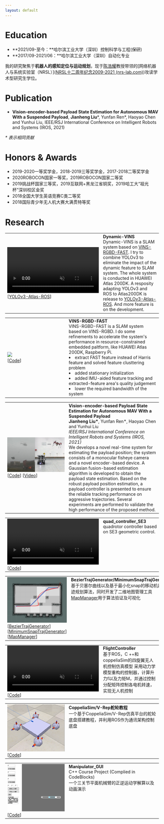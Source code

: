 ```yaml
---
layout: default
---
```


# Education

- **2021/09-至今：**哈尔滨工业大学（深圳）控制科学与工程(保研)
- **2017/09-2021/06：**哈尔滨工业大学（深圳）自动化专业

我的研究聚焦于**机器人的感知定位与运动规划**，现于[陈浩耀](faculty.hitsz.edu.cn/chenhaoyao)教授带领的[网络机器人与系统实验室（NRSL）]([NRSL十二周年纪念2009-2021 (nrs-lab.com)](http://nrs-lab.com/))攻读学术型研究生学位。



# Publication

- **Vision-encoder-based Payload State Estimation for Autonomous MAV With a Suspended Payload**, **Jianheng Liu**\*, Yunfan Ren\*, Haoyao Chen and Yunhui Liu, IEEE/RSJ International Conference on Intelligent Robots and Systems (IROS, 2021)

*\* 表示相同贡献*



# Honors & Awards

- 2019-2020一等奖学金，2018-2019三等奖学金，2017-2018二等奖学金
- 2020ROBOCON国家一等奖，2019ROBOCON国家二等奖
- 2019挑战杯国家三等奖，2019互联网+黑龙江省铜奖，2019哈工大“祖光杯”深圳校区金奖
- 2018全国大学生英语竞赛C类二等奖
- 2018国际青少年无人机大赛大满贯特等奖

# Research

<table>
<td  width="40%" style="vertical-align:middle;">
<video width="300px" controls autoplay muted>
                <source src="./index.assets/dynamic-vins.mp4">
            </video>
[<a href="https://github.com/jianhengLiu/YOLOv3-Atlas-ROS">YOLOv3-Atlas-ROS</a>]
</td>
<td width="60%" style="vertical-align:top;">
    <strong>Dynamic-VINS</strong><br>
        Dynamic-VINS is a SLAM system based on <a href="https://github.com/jianhengLiu/VINS-RGBD-FAST">VINS-RGBD-FAST</a>. I try to combine YOLOv3 to eliminate the impact of the dynamic feature to SLAM system. The whole system is conducted in HUAWEI Atlas 200DK. A resposity adapting YOLOv3 and ROS to Atlas200DK is release to <a href="https://github.com/jianhengLiu/YOLOv3-Atlas-ROS">YOLOv3-Atlas-ROS</a>. And more feature is on the development.
    </td>
</table> 



<table>
<td  width="40%" style="vertical-align:middle;"><img src="./index.assets/positioning.gif"/><br>
    [<a href="https://github.com/jianhengLiu/VINS-RGBD-FAST">Code</a>]</td>
<td width="60%" style="vertical-align:top;">
    <strong>VINS-RGBD-FAST</strong><br>
        VINS-RGBD-FAST is a SLAM system based on VINS-RGBD. I do some refinements to accelerate the system's performance in resource-constrained embedded paltform, like HUAWEI Atlas 200DK, Raspberry Pi. 
    <li>extract FAST feature instead of Harris feature and solved feature clusttering problem</li>
    <li>added stationary initialization</li>
    <li>added IMU-aided feature tracking and extracted-feature area's quality judgement</li>
    <li>lower the required bandwidth of the system</li>
    </td>
</table> 

<table>
<td  width="40%" style="vertical-align:middle;"><img src="./index.assets/image-20210908104823823.png"/>
    [<a href="https://github.com/jianhengLiu/Vision-encoder-based-Payload-State-Estimator">Code</a>] [<a href="https://www.bilibili.com/video/BV1Qq4y1U7n4?share_source=copy_web">Video</a>]
    </td>
<td width="60%" style="vertical-align:top;">
    <strong>Vision-encoder-based Payload State Estimation for Autonomous MAV With a Suspended Payload</strong><br>
<strong>Jianheng Liu*</strong>, Yunfan Ren*, Haoyao Chen and Yunhui Liu<br>
<i>IEEE/RSJ International Conference on Intelligent Robots and Systems (IROS, 2021)</i><br>
        We develops a novel real-time system for estimating the payload position; the system consists of a monocular fisheye camera and a novel encoder-based device. A Gaussian fusion-based estimation algorithm is developed to obtain the payload state estimation. Based on the robust payload position estimation, a payload controller is presented to ensure the reliable tracking performance on aggressive trajectories. Several experiments are performed to validate the high performance of the proposed method.
    </td>
</table>

<table>
<td  width="40%" style="vertical-align:middle;">
<video width="300px" controls autoplay muted>
                <source src="./index.assets/quadcopterController.mkv">
            </video>
    [<a href="https://github.com/jianhengLiu/quad_controller_SE3">Code</a>]</td>
<td width="60%" style="vertical-align:top;">
    <strong>quad_controller_SE3</strong><br>
quadrotor controller based on SE3 geometric control.
    </td>
</table> 

<table>
<td  width="40%" style="vertical-align:middle;"><img src="./index.assets/bezier.png"/><br>
    [<a href="https://github.com/jianhengLiu/BezierTrajGenerator">BezierTrajGenerator</a>]
    [<a href="https://github.com/jianhengLiu/MinimumSnapTrajGenerator">MinimumSnapTrajGenerator</a>]
    [<a href="https://github.com/jianhengLiu/MapManager">MapManager</a>]
    </td>
<td width="60%" style="vertical-align:top;">
    <strong>BezierTrajGenerator/MinimumSnapTrajGenerator</strong><br>
    基于贝塞尔曲线以及基于最小化snap的移动机器人轨迹规划算法，同时开发了二维地图管理工具<a href="https://github.com/jianhengLiu/MapManager">MapManager</a>用于算法验证及可视化
    </td>
</table> 

<table>
<td  width="40%" style="vertical-align:middle;">
<video width="300px" controls autoplay muted>
                <source src="./index.assets/quadcopterController.mkv">
            </video>
    [<a href="https://github.com/jianhengLiu/FlightController">Code</a>]
    </td>
<td width="60%" style="vertical-align:top;">
    <strong>FlightController</strong><br>
基于ROS，C ++和coppeliaSim的四旋翼无人机控制仿真模型 采用动力学模型重构的控制器，计算升力f以及力矩M，并通过控制分配矩阵控制各电机转速，实现无人机控制
    </td>
</table> 

<table>
<td  width="40%" style="vertical-align:middle;"><img src="./index.assets/steeringwheel.png"/><br>
    [<a href="https://github.com/jianhengLiu/CoppeliaSim_Steeringwheel_Tutorial">Code</a>]</td>
<td width="60%" style="vertical-align:top;">
    <strong>CoppeliaSim/V-Rep舵轮教程</strong><br>
一个基于CoppeliaSim/V-Rep仿真平台的舵轮底盘搭建教程，并利用ROS作为通讯架构控制底盘
    </td>
</table> 

<table>
<td  width="40%" style="vertical-align:middle;"><img src="./index.assets/manipulator.gif"/><br>
    [<a href="https://github.com/jianhengLiu/Manipulator_GUI">Code</a>]</td>
<td width="60%" style="vertical-align:top;">
    <strong>Manipulator_GUI</strong><br>
C++ Course Project (Complied in CodeBlocks)<br>
    一个三关节平面机械臂的正逆运动学解算以及动画演示
    </td>
</table> 

